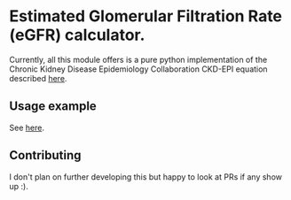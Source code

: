 # Estimated Glomerular Filtration Rate (eGFR) calculator.

Currently, all this module offers is a pure python implementation of the Chronic Kidney Disease Epidemiology Collaboration CKD-EPI equation described [here](https://pubmed.ncbi.nlm.nih.gov/19414839/).

## Usage example
See [here](example.ipynb).

## Contributing
I don't plan on further developing this but happy to look at PRs if any show up :).

